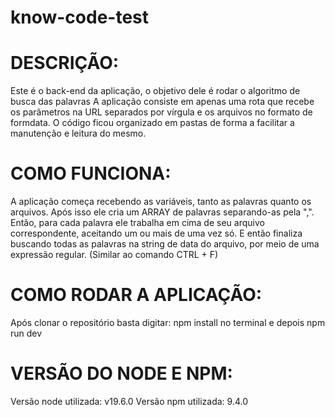 # know-code-test

# DESCRIÇÃO:
Este é o back-end da aplicação, o objetivo dele é rodar o algoritmo de busca das palavras
A aplicação consiste em apenas uma rota que recebe os parâmetros na URL separados por vírgula e os arquivos no formato de formdata.
O código ficou organizado em pastas de forma a facilitar a manutenção e leitura do mesmo.

# COMO FUNCIONA:
A aplicação começa recebendo as variáveis, tanto as palavras quanto os arquivos.
Após isso ele cria um ARRAY de palavras separando-as pela ",". 
Então, para cada palavra ele trabalha em cima de seu arquivo correspondente, aceitando um ou mais de uma vez só.
E então finaliza buscando todas as palavras na string de data do arquivo, por meio de uma expressão regular. (Similar ao comando CTRL + F)

# COMO RODAR A APLICAÇÃO:
Após clonar o repositório basta digitar: npm install no terminal e depois npm run dev

# VERSÃO DO NODE E NPM:
Versão node utilizada: v19.6.0
Versão npm utilizada: 9.4.0
